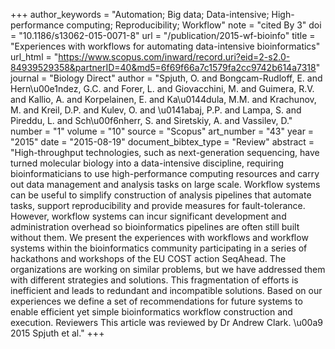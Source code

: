 +++
author_keywords = "Automation;  Big data;  Data-intensive;  High-performance computing;  Reproducibility;  Workflow"
note = "cited By 3"
doi = "10.1186/s13062-015-0071-8"
url = "/publication/2015-wf-bioinfo"
title = "Experiences with workflows for automating data-intensive bioinformatics"
url_html = "https://www.scopus.com/inward/record.uri?eid=2-s2.0-84939529358&partnerID=40&md5=6f69f66a7c1579fa2cc9742b614a7318"
journal = "Biology Direct"
author = "Spjuth, O. and Bongcam-Rudloff, E. and Hern\u00e1ndez, G.C. and Forer, L. and Giovacchini, M. and Guimera, R.V. and Kallio, A. and Korpelainen, E. and Ka\u0144dula, M.M. and Krachunov, M. and Kreil, D.P. and Kulev, O. and \u0141abaj, P.P. and Lampa, S. and Pireddu, L. and Sch\u00f6nherr, S. and Siretskiy, A. and Vassilev, D."
number = "1"
volume = "10"
source = "Scopus"
art_number = "43"
year = "2015"
date = "2015-08-19"
document_bibtex_type = "Review"
abstract = "High-throughput technologies, such as next-generation sequencing, have turned molecular biology into a data-intensive discipline, requiring bioinformaticians to use high-performance computing resources and carry out data management and analysis tasks on large scale. Workflow systems can be useful to simplify construction of analysis pipelines that automate tasks, support reproducibility and provide measures for fault-tolerance. However, workflow systems can incur significant development and administration overhead so bioinformatics pipelines are often still built without them. We present the experiences with workflows and workflow systems within the bioinformatics community participating in a series of hackathons and workshops of the EU COST action SeqAhead. The organizations are working on similar problems, but we have addressed them with different strategies and solutions. This fragmentation of efforts is inefficient and leads to redundant and incompatible solutions. Based on our experiences we define a set of recommendations for future systems to enable efficient yet simple bioinformatics workflow construction and execution. Reviewers This article was reviewed by Dr Andrew Clark. \u00a9 2015 Spjuth et al."
+++

